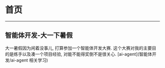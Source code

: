 # 首页
---

## 智能体开发-大一下暑假
大一暑假因为闲着没事儿, 打算参加一个智能体开发大赛. 这个大赛对我的主要目的是练手以及凑一个项目经验, 对能不能得奖倒不是很关心. [ai-agent](智能体开发/ai-agent 相关学习)